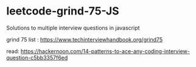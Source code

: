 # leetcode-grind-75-JS
Solutions to multiple interview questions in javascript


grind 75 list : https://www.techinterviewhandbook.org/grind75

read: https://hackernoon.com/14-patterns-to-ace-any-coding-interview-question-c5bb3357f6ed
